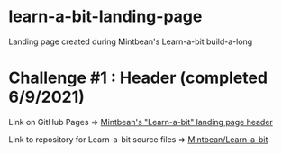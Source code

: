 # learn-a-bit-landing-page
Landing page created during Mintbean's Learn-a-bit build-a-long

# Challenge #1 : Header (completed 6/9/2021)
   Link on GitHub Pages => [Mintbean's "Learn-a-bit" landing page header](https://steeshmck.github.io/learn-a-bit-landing-page/header/index.html)  
   
Link to repository for Learn-a-bit source files => [Mintbean/Learn-a-bit](https://github.com/Mintbean/Learn-a-bit)
   
 
